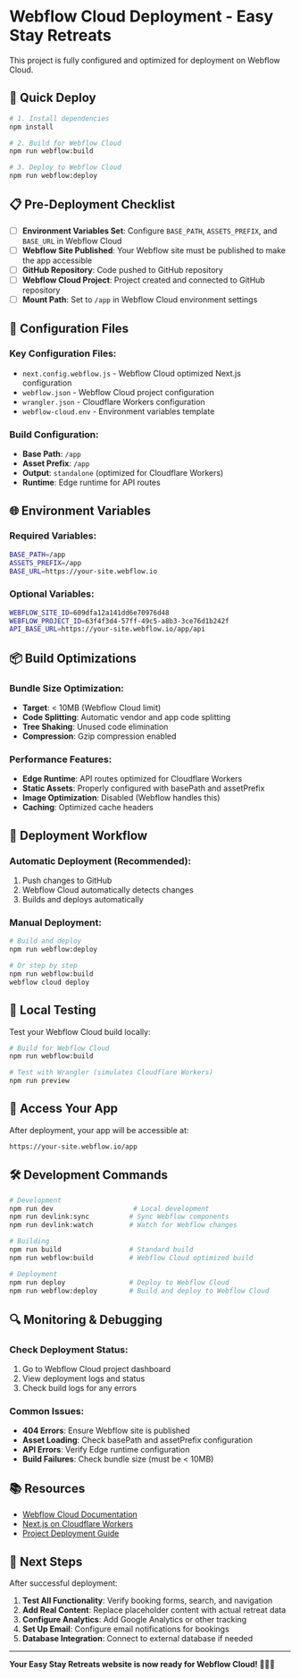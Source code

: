 # Webflow Cloud Deployment - Easy Stay Retreats

This project is fully configured and optimized for deployment on Webflow Cloud.

## 🚀 Quick Deploy

```bash
# 1. Install dependencies
npm install

# 2. Build for Webflow Cloud
npm run webflow:build

# 3. Deploy to Webflow Cloud
npm run webflow:deploy
```

## 📋 Pre-Deployment Checklist

- [ ] **Environment Variables Set**: Configure `BASE_PATH`, `ASSETS_PREFIX`, and `BASE_URL` in Webflow Cloud
- [ ] **Webflow Site Published**: Your Webflow site must be published to make the app accessible
- [ ] **GitHub Repository**: Code pushed to GitHub repository
- [ ] **Webflow Cloud Project**: Project created and connected to GitHub repository
- [ ] **Mount Path**: Set to `/app` in Webflow Cloud environment settings

## 🔧 Configuration Files

### Key Configuration Files:
- `next.config.webflow.js` - Webflow Cloud optimized Next.js configuration
- `webflow.json` - Webflow Cloud project configuration
- `wrangler.json` - Cloudflare Workers configuration
- `webflow-cloud.env` - Environment variables template

### Build Configuration:
- **Base Path**: `/app`
- **Asset Prefix**: `/app`
- **Output**: `standalone` (optimized for Cloudflare Workers)
- **Runtime**: Edge runtime for API routes

## 🌐 Environment Variables

### Required Variables:
```bash
BASE_PATH=/app
ASSETS_PREFIX=/app
BASE_URL=https://your-site.webflow.io
```

### Optional Variables:
```bash
WEBFLOW_SITE_ID=609dfa12a141dd6e70976d48
WEBFLOW_PROJECT_ID=63f4f3d4-57ff-49c5-a8b3-3ce76d1b242f
API_BASE_URL=https://your-site.webflow.io/app/api
```

## 📦 Build Optimizations

### Bundle Size Optimization:
- **Target**: < 10MB (Webflow Cloud limit)
- **Code Splitting**: Automatic vendor and app code splitting
- **Tree Shaking**: Unused code elimination
- **Compression**: Gzip compression enabled

### Performance Features:
- **Edge Runtime**: API routes optimized for Cloudflare Workers
- **Static Assets**: Properly configured with basePath and assetPrefix
- **Image Optimization**: Disabled (Webflow handles this)
- **Caching**: Optimized cache headers

## 🔄 Deployment Workflow

### Automatic Deployment (Recommended):
1. Push changes to GitHub
2. Webflow Cloud automatically detects changes
3. Builds and deploys automatically

### Manual Deployment:
```bash
# Build and deploy
npm run webflow:deploy

# Or step by step
npm run webflow:build
webflow cloud deploy
```

## 🧪 Local Testing

Test your Webflow Cloud build locally:

```bash
# Build for Webflow Cloud
npm run webflow:build

# Test with Wrangler (simulates Cloudflare Workers)
npm run preview
```

## 📱 Access Your App

After deployment, your app will be accessible at:
```
https://your-site.webflow.io/app
```

## 🛠️ Development Commands

```bash
# Development
npm run dev                    # Local development
npm run devlink:sync          # Sync Webflow components
npm run devlink:watch         # Watch for Webflow changes

# Building
npm run build                 # Standard build
npm run webflow:build         # Webflow Cloud optimized build

# Deployment
npm run deploy                # Deploy to Webflow Cloud
npm run webflow:deploy        # Build and deploy to Webflow Cloud
```

## 🔍 Monitoring & Debugging

### Check Deployment Status:
1. Go to Webflow Cloud project dashboard
2. View deployment logs and status
3. Check build logs for any errors

### Common Issues:
- **404 Errors**: Ensure Webflow site is published
- **Asset Loading**: Check basePath and assetPrefix configuration
- **API Errors**: Verify Edge runtime configuration
- **Build Failures**: Check bundle size (must be < 10MB)

## 📚 Resources

- [Webflow Cloud Documentation](https://developers.webflow.com/webflow-cloud/)
- [Next.js on Cloudflare Workers](https://developers.cloudflare.com/pages/framework-guides/nextjs/)
- [Project Deployment Guide](./DEPLOYMENT.md)

## 🎯 Next Steps

After successful deployment:
1. **Test All Functionality**: Verify booking forms, search, and navigation
2. **Add Real Content**: Replace placeholder content with actual retreat data
3. **Configure Analytics**: Add Google Analytics or other tracking
4. **Set Up Email**: Configure email notifications for bookings
5. **Database Integration**: Connect to external database if needed

---

**Your Easy Stay Retreats website is now ready for Webflow Cloud! 🧘‍♀️✨**
